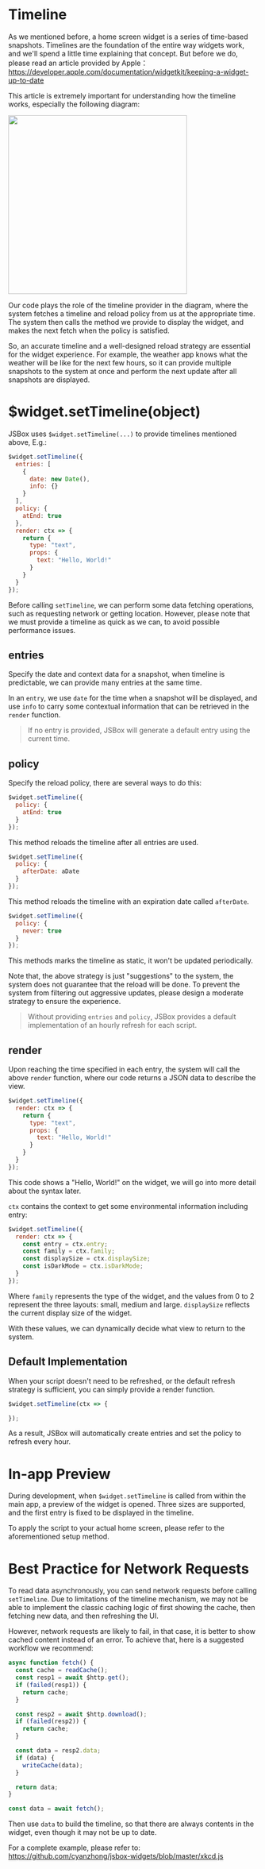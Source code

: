 # Timeline

As we mentioned before, a home screen widget is a series of time-based snapshots. Timelines are the foundation of the entire way widgets work, and we'll spend a little time explaining that concept. But before we do, please read an article provided by Apple： https://developer.apple.com/documentation/widgetkit/keeping-a-widget-up-to-date

This article is extremely important for understanding how the timeline works, especially the following diagram:

<img src='https://docs-assets.developer.apple.com/published/2971813b6a098a34d134a04e38a50b83/2550/WidgetKit-Timeline-At-End@2x.png' width=360px/>

Our code plays the role of the timeline provider in the diagram, where the system fetches a timeline and reload policy from us at the appropriate time. The system then calls the method we provide to display the widget, and makes the next fetch when the policy is satisfied.

So, an accurate timeline and a well-designed reload strategy are essential for the widget experience. For example, the weather app knows what the weather will be like for the next few hours, so it can provide multiple snapshots to the system at once and perform the next update after all snapshots are displayed.

# $widget.setTimeline(object)

JSBox uses `$widget.setTimeline(...)` to provide timelines mentioned above, E.g.:

```js
$widget.setTimeline({
  entries: [
    {
      date: new Date(),
      info: {}
    }
  ],
  policy: {
    atEnd: true
  },
  render: ctx => {
    return {
      type: "text",
      props: {
        text: "Hello, World!"
      }
    }
  }
});
```

Before calling `setTimeline`, we can perform some data fetching operations, such as requesting network or getting location. However, please note that we must provide a timeline as quick as we can, to avoid possible performance issues.

## entries

Specify the date and context data for a snapshot, when timeline is predictable, we can provide many entries at the same time.

In an `entry`, we use `date` for the time when a snapshot will be displayed, and use `info` to carry some contextual information that can be retrieved in the `render` function.

> If no entry is provided, JSBox will generate a default entry using the current time.

## policy

Specify the reload policy, there are several ways to do this:

```js
$widget.setTimeline({
  policy: {
    atEnd: true
  }
});
```

This method reloads the timeline after all entries are used.

```js
$widget.setTimeline({
  policy: {
    afterDate: aDate
  }
});
```

This method reloads the timeline with an expiration date called `afterDate`.

```js
$widget.setTimeline({
  policy: {
    never: true
  }
});
```

This methods marks the timeline as static, it won't be updated periodically.

Note that, the above strategy is just "suggestions" to the system, the system does not guarantee that the reload will be done. To prevent the system from filtering out aggressive updates, please design a moderate strategy to ensure the experience.

> Without providing `entries` and `policy`, JSBox provides a default implementation of an hourly refresh for each script.

## render

Upon reaching the time specified in each entry, the system will call the above `render` function, where our code returns a JSON data to describe the view.

```js
$widget.setTimeline({
  render: ctx => {
    return {
      type: "text",
      props: {
        text: "Hello, World!"
      }
    }
  }
});
```

This code shows a "Hello, World!" on the widget, we will go into more detail about the syntax later.

`ctx` contains the context to get some environmental information including entry:

```js
$widget.setTimeline({
  render: ctx => {
    const entry = ctx.entry;
    const family = ctx.family;
    const displaySize = ctx.displaySize;
    const isDarkMode = ctx.isDarkMode;
  }
});
```

Where `family` represents the type of the widget, and the values from 0 to 2 represent the three layouts: small, medium and large. `displaySize` reflects the current display size of the widget.

With these values, we can dynamically decide what view to return to the system.

## Default Implementation

When your script doesn't need to be refreshed, or the default refresh strategy is sufficient, you can simply provide a render function.

```js
$widget.setTimeline(ctx => {

});
```

As a result, JSBox will automatically create entries and set the policy to refresh every hour.

# In-app Preview

During development, when `$widget.setTimeline` is called from within the main app, a preview of the widget is opened. Three sizes are supported, and the first entry is fixed to be displayed in the timeline.

To apply the script to your actual home screen, please refer to the aforementioned setup method.

# Best Practice for Network Requests

To read data asynchronously, you can send network requests before calling `setTimeline`. Due to limitations of the timeline mechanism, we may not be able to implement the classic caching logic of first showing the cache, then fetching new data, and then refreshing the UI.

However, network requests are likely to fail, in that case, it is better to show cached content instead of an error. To achieve that, here is a suggested workflow we recommend:

```js
async function fetch() {
  const cache = readCache();
  const resp1 = await $http.get();
  if (failed(resp1)) {
    return cache;
  }

  const resp2 = await $http.download();
  if (failed(resp2)) {
    return cache;
  }

  const data = resp2.data;
  if (data) {
    writeCache(data);
  }

  return data;
}

const data = await fetch();
```

Then use `data` to build the timeline, so that there are always contents in the widget, even though it may not be up to date.

For a complete example, please refer to: https://github.com/cyanzhong/jsbox-widgets/blob/master/xkcd.js